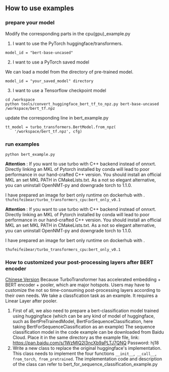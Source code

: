 ## How to use examples
### prepare your model
Modify the corresponding parts in the cpu(gpu)_example.py
1. I want to use the PyTorch huggingface/transformers.
```
model_id = "bert-base-uncased"
```
2. I want to use a PyTorch saved model

We can load a model from the directory of pre-trained model.
```
model_id = "your_saved_model" directory
```

3. I want to use a Tensorflow checkpoint model

```
cd /workspace
python tools/convert_huggingface_bert_tf_to_npz.py bert-base-uncased /workspace/bert_tf.npz
```
update the corresponding line in bert_example.py
```
tt_model = turbo_transformers.BertModel.from_npz(
    '/workspace/bert_tf.npz', cfg)
```
### run examples
```
python bert_example.py
```
**Attention** : If you want to use turbo with C++ backend instead of onnxrt.
Directly linking an MKL of Pytorch installed by conda will lead to poor performance
in our hand-crafted C++ version.
You should install an official MKL an set MKL PATH in CMakeLists.txt.
As a not so elegant alternative, you can uninstall OpenNMT-py and downgrade torch to 1.1.0.

I have prepared an image for bert only runtime on dockerhub with .
`thufeifeibear/turbo_transformers_cpu:bert_only_v0.1`

**Attention** : If you want to use turbo with C++ backend instead of onnxrt.
Directly linking an MKL of Pytorch installed by conda will lead to poor performance
in our hand-crafted C++ version.
You should install an official MKL an set MKL PATH in CMakeLists.txt.
As a not so elegant alternative, you can uninstall OpenNMT-py and downgrade torch to 1.1.0.

I have prepared an image for bert only runtime on dockerhub with .

`thufeifeibear/turbo_transformers_cpu:bert_only_v0.1`

### How to customized your post-processing layers after BERT encoder
[Chinese Version](./README.md)
Because TurboTransformer has accelerated embedding + BERT encoder + pooler, which are major hotspots.
Users may have to customize the not so time-consuming post-processing layers according to their own needs.
We take a classfication task as an example. It requires a Linear Layer after pooler.

1. First of all, we also need to prepare a bert-classification model trained using huggingface (which can be any kind of model of huggingface, such as BertPreTrainedModel, BertForSequenceClassification, here taking BertForSequenceClassification as an example) The sequence classification model in the code example can be downloaded from Baidu Cloud. Place it in the same directory as the example file, link: https://pan.baidu.com/s/1WzMIQ2I3ncXb9aPLTJ7QNQ Password: hj18
2. Write a new class to replace the original huggingface's implementation. This class needs to implement the four functions `__init__`,` __call__`, `from_torch`,` from_pretrained`. The implementation code and description of the class can refer to bert_for_sequence_classification_example.py

